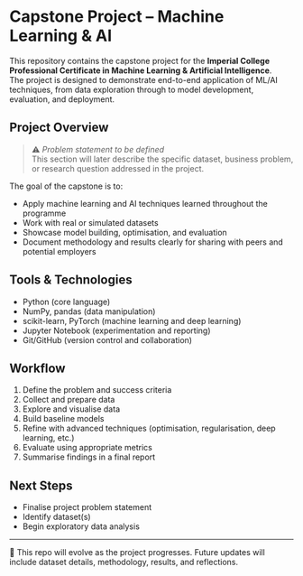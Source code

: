 # Capstone Project – Machine Learning & AI

This repository contains the capstone project for the **Imperial College Professional Certificate in Machine Learning & Artificial Intelligence**.  
The project is designed to demonstrate end-to-end application of ML/AI techniques, from data exploration through to model development, evaluation, and deployment.

## Project Overview

> ⚠️ *Problem statement to be defined*  
This section will later describe the specific dataset, business problem, or research question addressed in the project.

The goal of the capstone is to:
- Apply machine learning and AI techniques learned throughout the programme  
- Work with real or simulated datasets  
- Showcase model building, optimisation, and evaluation  
- Document methodology and results clearly for sharing with peers and potential employers  

## Tools & Technologies

- Python (core language)  
- NumPy, pandas (data manipulation)  
- scikit-learn, PyTorch (machine learning and deep learning)  
- Jupyter Notebook (experimentation and reporting)  
- Git/GitHub (version control and collaboration)  

## Workflow

1. Define the problem and success criteria  
2. Collect and prepare data  
3. Explore and visualise data  
4. Build baseline models  
5. Refine with advanced techniques (optimisation, regularisation, deep learning, etc.)  
6. Evaluate using appropriate metrics  
7. Summarise findings in a final report  

## Next Steps

- Finalise project problem statement  
- Identify dataset(s)  
- Begin exploratory data analysis  

---

📌 This repo will evolve as the project progresses. Future updates will include dataset details, methodology, results, and reflections.
